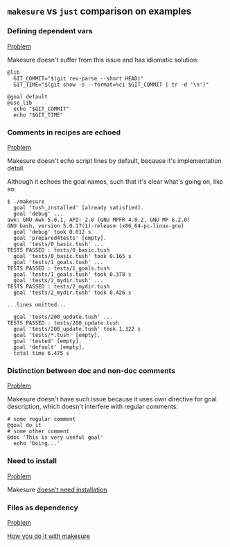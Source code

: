 ## `makesure` vs `just` comparison on examples

### Defining dependent vars 

[Problem](https://github.com/casey/just/issues/1292#issuecomment-1197748631)

Makesure doesn't suffer from this issue and has idiomatic solution:

```shell
@lib
  GIT_COMMIT="$(git rev-parse --short HEAD)"
  GIT_TIME="$(git show -s --format=%ci $GIT_COMMIT | tr -d '\n')"

@goal default
@use_lib
  echo "$GIT_COMMIT"
  echo "$GIT_TIME"
```

### Comments in recipes are echoed

[Problem](https://github.com/casey/just/issues/1274)

Makesure doesn't echo script lines by default, because it's implementation detail. 

Although it echoes the goal names, such that it's clear what's going on, like so:

```
$ ./makesure
  goal 'tush_installed' [already satisfied].
  goal 'debug' ...
awk: GNU Awk 5.0.1, API: 2.0 (GNU MPFR 4.0.2, GNU MP 6.2.0)
GNU bash, version 5.0.17(1)-release (x86_64-pc-linux-gnu)
  goal 'debug' took 0.012 s
  goal 'prepared4tests' [empty].
  goal 'tests/0_basic.tush' ...
TESTS PASSED : tests/0_basic.tush
  goal 'tests/0_basic.tush' took 0.165 s
  goal 'tests/1_goals.tush' ...
TESTS PASSED : tests/1_goals.tush
  goal 'tests/1_goals.tush' took 0.378 s
  goal 'tests/2_mydir.tush' ...
TESTS PASSED : tests/2_mydir.tush
  goal 'tests/2_mydir.tush' took 0.426 s

...lines omitted...

  goal 'tests/200_update.tush' ...
TESTS PASSED : tests/200_update.tush
  goal 'tests/200_update.tush' took 1.322 s
  goal 'tests/*.tush' [empty].
  goal 'tested' [empty].
  goal 'default' [empty].
  total time 6.475 s
```

### Distinction between doc and non-doc comments

[Problem](https://github.com/casey/just/issues/1273)

Makesure doesn't have such issue because it uses own directive for goal description, which doesn't interfere with regular comments:

```shell
# some regular comment
@goal do_it
# some other comment
@doc 'This is very useful goal'
  echo 'Doing...'
```

### Need to install

[Problem](https://github.com/casey/just/issues/429#issuecomment-1332682438)

Makesure [doesn't need installation](https://github.com/xonixx/makesure#installation)

### Files as dependency

[Problem](https://github.com/casey/just/issues/867)

[How you do it with makesure](https://github.com/casey/just/issues/867#issuecomment-1344887900)